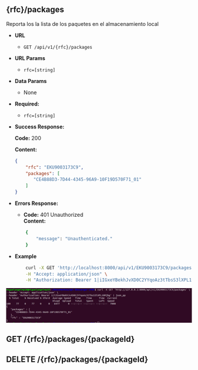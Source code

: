## {rfc}/packages
Reporta los la lista de los paquetes en el almacenamiento local
-   **URL**

    - `GET /api/v1/{rfc}/packages`

-   **URL Params**
     - `rfc=[string]`
-   **Data Params**
    - None
- **Required:**
    -   `rfc=[string]`
-   **Success Response:**

    **Code:** 200

    **Content:**

    ```json
    {
        "rfc": "EKU9003173C9",
        "packages": [
           "CE4B88D3-7D44-4345-96A9-10F19D570F71_01"
        ]
    }
    ```
    
*   **Errors Response:**

    * **Code:** 401 Unauthorized <br />
      **Content:**
    ```bash
        {
            "message": "Unauthenticated."
        }
     ```

-   **Example**
    ```bash
        curl -X GET 'http://localhost:8000/api/v1/EKU9003173C9/packages' \
        -H "Accept: application/json" \
        -H "Authorization: Bearer 1|iIGxeYBekhJvXD0C2YYqoAz3tTbsS3lXPL18Mjbg"
    ```
![example-send-cer-key](../docs/img/{rfc}-packages.png)

## GET /{rfc}/packages/{packageId}




## DELETE /{rfc}/packages/{packageId}
